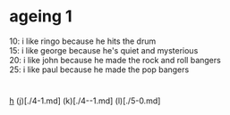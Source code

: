 # ageing 1

10: i like ringo because he hits the drum  
15: i like george because he's quiet and mysterious  
20: i like john because he made the rock and roll bangers  
25: i like paul because he made the pop bangers


#

[h](./3-0.md) (j)[./4-1.md] (k)[./4--1.md] (l)[./5-0.md]
